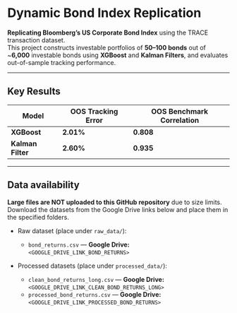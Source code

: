 # Dynamic Bond Index Replication 

**Replicating Bloomberg’s US Corporate Bond Index** using the TRACE transaction dataset.  
This project constructs investable portfolios of **50–100 bonds** out of ~**6,000** investable bonds using **XGBoost** and **Kalman Filters**, and evaluates out-of-sample tracking performance.

---

## Key Results

| Model          | OOS Tracking Error | OOS Benchmark Correlation |
|----------------|--------------------|---------------------------|
| **XGBoost**    | **2.01%**          | **0.808**                 |
| **Kalman Filter** | **2.60%**       | **0.935**                 |


---

## Data availability
**Large files are NOT uploaded to this GitHub repository** due to size limits. Download the datasets from the Google Drive links below and place them in the specified folders.

- Raw dataset (place under `raw_data/`):  
  - `bond_returns.csv` — **Google Drive:** `<GOOGLE_DRIVE_LINK_BOND_RETURNS>`

- Processed datasets (place under `processed_data/`):  
  - `clean_bond_returns_long.csv` — **Google Drive:** `<GOOGLE_DRIVE_LINK_CLEAN_BOND_RETURNS_LONG>`  
  - `processed_bond_returns.csv` — **Google Drive:** `<GOOGLE_DRIVE_LINK_PROCESSED_BOND_RETURNS>`


